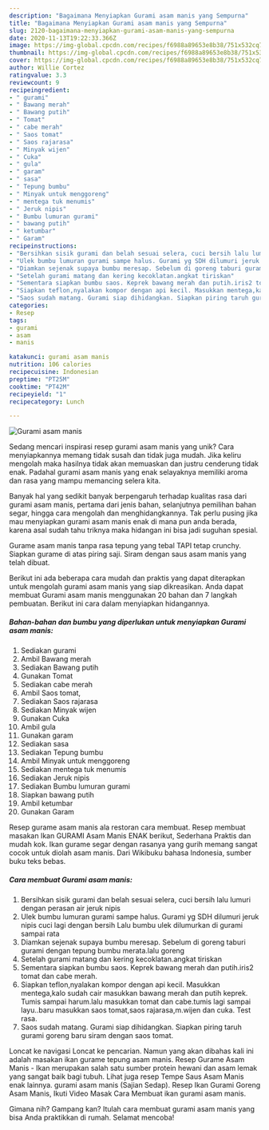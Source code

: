 ```yaml
---
description: "Bagaimana Menyiapkan Gurami asam manis yang Sempurna"
title: "Bagaimana Menyiapkan Gurami asam manis yang Sempurna"
slug: 2120-bagaimana-menyiapkan-gurami-asam-manis-yang-sempurna
date: 2020-11-13T19:22:33.366Z
image: https://img-global.cpcdn.com/recipes/f6988a89653e8b38/751x532cq70/gurami-asam-manis-foto-resep-utama.jpg
thumbnail: https://img-global.cpcdn.com/recipes/f6988a89653e8b38/751x532cq70/gurami-asam-manis-foto-resep-utama.jpg
cover: https://img-global.cpcdn.com/recipes/f6988a89653e8b38/751x532cq70/gurami-asam-manis-foto-resep-utama.jpg
author: Willie Cortez
ratingvalue: 3.3
reviewcount: 9
recipeingredient:
- " gurami"
- " Bawang merah"
- " Bawang putih"
- " Tomat"
- " cabe merah"
- " Saos tomat"
- " Saos rajarasa"
- " Minyak wijen"
- " Cuka"
- " gula"
- " garam"
- " sasa"
- " Tepung bumbu"
- " Minyak untuk menggoreng"
- " mentega tuk menumis"
- " Jeruk nipis"
- " Bumbu lumuran gurami"
- " bawang putih"
- " ketumbar"
- " Garam"
recipeinstructions:
- "Bersihkan sisik gurami dan belah sesuai selera, cuci bersih lalu lumuri dengan perasan air jeruk nipis"
- "Ulek bumbu lumuran gurami sampe halus. Gurami yg SDH dilumuri jeruk nipis cuci lagi dengan bersih Lalu bumbu ulek dilumurkan di gurami sampai rata"
- "Diamkan sejenak supaya bumbu meresap. Sebelum di goreng taburi gurami dengan tepung bumbu merata.lalu goreng"
- "Setelah gurami matang dan kering kecoklatan.angkat tiriskan"
- "Sementara siapkan bumbu saos. Keprek bawang merah dan putih.iris2 tomat dan cabe merah."
- "Siapkan teflon,nyalakan kompor dengan api kecil. Masukkan mentega,kalo sudah cair masukkan bawang merah dan putih keprek. Tumis sampai harum.lalu masukkan tomat dan cabe.tumis lagi sampai layu..baru masukkan saos tomat,saos rajarasa,m.wijen dan cuka. Test rasa."
- "Saos sudah matang. Gurami siap dihidangkan. Siapkan piring taruh gurami goreng baru siram dengan saos tomat."
categories:
- Resep
tags:
- gurami
- asam
- manis

katakunci: gurami asam manis 
nutrition: 106 calories
recipecuisine: Indonesian
preptime: "PT25M"
cooktime: "PT42M"
recipeyield: "1"
recipecategory: Lunch

---
```



![Gurami asam manis](https://img-global.cpcdn.com/recipes/f6988a89653e8b38/751x532cq70/gurami-asam-manis-foto-resep-utama.jpg)

Sedang mencari inspirasi resep gurami asam manis yang unik? Cara menyiapkannya memang tidak susah dan tidak juga mudah. Jika keliru mengolah maka hasilnya tidak akan memuaskan dan justru cenderung tidak enak. Padahal gurami asam manis yang enak selayaknya memiliki aroma dan rasa yang mampu memancing selera kita.

Banyak hal yang sedikit banyak berpengaruh terhadap kualitas rasa dari gurami asam manis, pertama dari jenis bahan, selanjutnya pemilihan bahan segar, hingga cara mengolah dan menghidangkannya. Tak perlu pusing jika mau menyiapkan gurami asam manis enak di mana pun anda berada, karena asal sudah tahu triknya maka hidangan ini bisa jadi suguhan spesial.

Gurame asam manis tanpa rasa tepung yang tebal TAPI tetap crunchy. Siapkan gurame di atas piring saji. Siram dengan saus asam manis yang telah dibuat.


Berikut ini ada beberapa cara mudah dan praktis yang dapat diterapkan untuk mengolah gurami asam manis yang siap dikreasikan. Anda dapat membuat Gurami asam manis menggunakan 20 bahan dan 7 langkah pembuatan. Berikut ini cara dalam menyiapkan hidangannya.

<!--inarticleads1-->

##### Bahan-bahan dan bumbu yang diperlukan untuk menyiapkan Gurami asam manis:

1. Sediakan  gurami
1. Ambil  Bawang merah
1. Sediakan  Bawang putih
1. Gunakan  Tomat
1. Sediakan  cabe merah
1. Ambil  Saos tomat,
1. Sediakan  Saos rajarasa
1. Sediakan  Minyak wijen
1. Gunakan  Cuka
1. Ambil  gula
1. Gunakan  garam
1. Sediakan  sasa
1. Sediakan  Tepung bumbu
1. Ambil  Minyak untuk menggoreng
1. Sediakan  mentega tuk menumis
1. Sediakan  Jeruk nipis
1. Sediakan  Bumbu lumuran gurami
1. Siapkan  bawang putih
1. Ambil  ketumbar
1. Gunakan  Garam


Resep gurame asam manis ala restoran cara membuat. Resep membuat masakan Ikan GURAMI Asam Manis ENAK berikut, Sederhana Praktis dan mudah kok. Ikan gurame segar dengan rasanya yang gurih memang sangat cocok untuk diolah asam manis. Dari Wikibuku bahasa Indonesia, sumber buku teks bebas. 

<!--inarticleads2-->

##### Cara membuat Gurami asam manis:

1. Bersihkan sisik gurami dan belah sesuai selera, cuci bersih lalu lumuri dengan perasan air jeruk nipis
1. Ulek bumbu lumuran gurami sampe halus. Gurami yg SDH dilumuri jeruk nipis cuci lagi dengan bersih Lalu bumbu ulek dilumurkan di gurami sampai rata
1. Diamkan sejenak supaya bumbu meresap. Sebelum di goreng taburi gurami dengan tepung bumbu merata.lalu goreng
1. Setelah gurami matang dan kering kecoklatan.angkat tiriskan
1. Sementara siapkan bumbu saos. Keprek bawang merah dan putih.iris2 tomat dan cabe merah.
1. Siapkan teflon,nyalakan kompor dengan api kecil. Masukkan mentega,kalo sudah cair masukkan bawang merah dan putih keprek. Tumis sampai harum.lalu masukkan tomat dan cabe.tumis lagi sampai layu..baru masukkan saos tomat,saos rajarasa,m.wijen dan cuka. Test rasa.
1. Saos sudah matang. Gurami siap dihidangkan. Siapkan piring taruh gurami goreng baru siram dengan saos tomat.


Loncat ke navigasi Loncat ke pencarian. Namun yang akan dibahas kali ini adalah masakan ikan gurame tepung asam manis. Resep Gurame Asam Manis - Ikan merupakan salah satu sumber protein hewani dan asam lemak yang sangat baik bagi tubuh. Lihat juga resep Tempe Saus Asam Manis enak lainnya. gurami asam manis (Sajian Sedap). Resep Ikan Gurami Goreng Asam Manis, Ikuti Video Masak Cara Membuat ikan gurami asam manis. 

Gimana nih? Gampang kan? Itulah cara membuat gurami asam manis yang bisa Anda praktikkan di rumah. Selamat mencoba!
